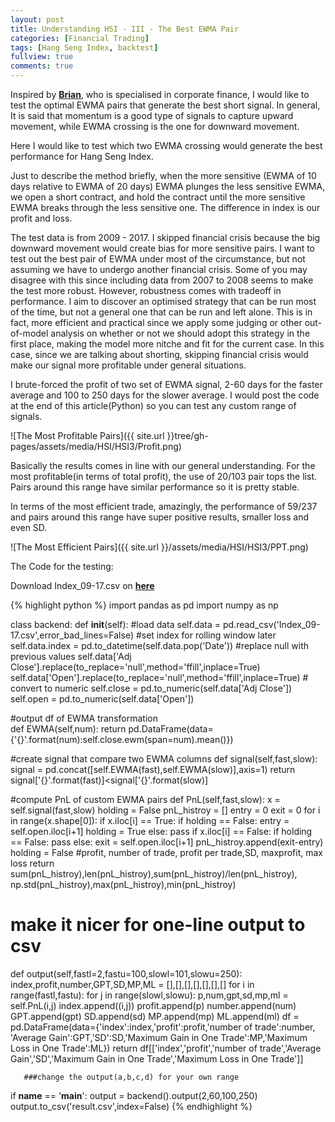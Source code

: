 ```yaml
---
layout: post
title: Understanding HSI - III - The Best EWMA Pair
categories: [Financial Trading]
tags: [Hang Seng Index, backtest]
fullview: true
comments: true
---
```


Inspired by **[Brian](https://www.facebook.com/brian.wong.7509?ref=br_rs)**, who is specialised in corporate finance, I would like to test the optimal EWMA pairs that generate the best short signal. In general, It is said that momentum is a good type of signals to capture upward movement, while EWMA crossing is the one for downward movement.

Here I would like to test which two EWMA crossing would generate the best performance for Hang Seng Index.

Just to describe the method briefly, when the more sensitive (EWMA of 10 days relative to EWMA of 20 days) EWMA plunges the less sensitive EWMA, we open a short contract, and hold the contract until the more sensitive EWMA breaks through the less sensitive one. The difference in index is our profit and loss.

The test data is from 2009 - 2017. I skipped financial crisis because the big downward movement would create bias for more sensitive pairs. I want to test out the best pair of EWMA under most of the circumstance, but not assuming we have to undergo another financial crisis. Some of you may disagree with this since including data from 2007 to 2008 seems to make the test more robust. However, robustness comes with tradeoff in performance. I aim to discover an optimised strategy that can be run most of the time, but not a general one that can be run and left alone. This is in fact, more efficient and practical since we apply some judging or other out-of-model analysis on whether or not we should adopt this strategy in the first place, making the model more nitche and fit for the current case.  In this case, since we are talking about shorting, skipping financial crisis would make our signal more profitable under general situations.

I brute-forced the profit of two set of EWMA signal, 2-60 days for the faster average and 100 to 250 days for the slower average. I would post the code at the end of this article(Python) so you can test any custom range of signals.

![The Most Profitable Pairs]({{ site.url }}tree/gh-pages/assets/media/HSI/HSI3/Profit.png)

Basically the results comes in line with our general understanding. For the most profitable(in terms of total profit), the use of 20/103 pair tops the list. Pairs around this range have similar performance so it is pretty stable.

In terms of the most efficient trade, amazingly, the performance of 59/237 and pairs around this range have super positive results, smaller loss and even SD.

![The Most Efficient Pairs]({{ site.url }}/assets/media/HSI/HSI3/PPT.png)


The Code for the testing:

Download Index_09-17.csv on **[here](https://github.com/chrisckwong821/My-Personal-Blog/blob/gh-pages/assets/Reference/HSI-3/Index_09-17.csv)**

{% highlight python %}
import pandas as pd
import numpy as np

class backend:
   def __init__(self):
       #load data
       self.data = pd.read_csv('Index_09-17.csv',error_bad_lines=False)
       #set index for rolling window later
       self.data.index = pd.to_datetime(self.data.pop('Date'))
       #replace null with previous values
       self.data['Adj Close'].replace(to_replace='null',method='ffill',inplace=True)
       self.data['Open'].replace(to_replace='null',method='ffill',inplace=True)
       # convert to numeric
       self.close = pd.to_numeric(self.data['Adj Close'])
       self.open = pd.to_numeric(self.data['Open'])
       
   #output df of EWMA transformation    
   def EWMA(self,num):
       return pd.DataFrame(data={'{}'.format(num):self.close.ewm(span=num).mean()})
       
   #create signal that compare two EWMA columns
   def signal(self,fast,slow):
       signal = pd.concat([self.EWMA(fast),self.EWMA(slow)],axis=1)
       return signal['{}'.format(fast)]<signal['{}'.format(slow)]
       
   #compute PnL of custom EWMA pairs
   def PnL(self,fast,slow):
       x = self.signal(fast,slow)
       holding = False
       pnL_histroy = []
       entry = 0
       exit = 0
       for i in range(x.shape[0]):
           if x.iloc[i] == True:
               if holding == False:
                   entry = self.open.iloc[i+1]
                   holding = True
               else:
                   pass
           if x.iloc[i] == False:
               if holding == False:
                   pass
               else:
                   exit = self.open.iloc[i+1]
                   pnL_histroy.append(exit-entry)
                   holding = False
       #profit, number of trade, profit per trade,SD, maxprofit, max loss
       return sum(pnL_histroy),len(pnL_histroy),sum(pnL_histroy)/len(pnL_histroy), np.std(pnL_histroy),max(pnL_histroy),min(pnL_histroy)
       
   # make it nicer for one-line output to csv
   def output(self,fastl=2,fastu=100,slowl=101,slowu=250):
       index,profit,number,GPT,SD,MP,ML = [],[],[],[],[],[],[]
       for i in range(fastl,fastu):
           for j in range(slowl,slowu):
               p,num,gpt,sd,mp,ml = self.PnL(i,j)
               index.append((i,j))
               profit.append(p)
               number.append(num)
               GPT.append(gpt)
               SD.append(sd)
               MP.append(mp)
               ML.append(ml)
       df = pd.DataFrame(data={'index':index,'profit':profit,'number of trade':number,
       'Average Gain':GPT,'SD':SD,'Maximum Gain in One Trade':MP,'Maximum Loss in One Trade':ML})
       return df[['index','profit','number of trade','Average Gain','SD','Maximum Gain in One Trade','Maximum Loss in One Trade']]
       
       ###change the output(a,b,c,d) for your own range 
if __name__ == '__main__':
   output = backend().output(2,60,100,250)
   output.to_csv('result.csv',index=False)
{% endhighlight %}

